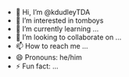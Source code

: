 - 👋 Hi, I’m @kdudleyTDA
- 👀 I’m interested in tomboys
- 🌱 I’m currently learning ...
- 💞️ I’m looking to collaborate on ...
- 📫 How to reach me ...
- 😄 Pronouns: he/him
- ⚡ Fun fact: ...

<!---
kdudleyTDA/kdudleyTDA is a ✨ special ✨ repository because its `README.md` (this file) appears on your GitHub profile.
You can click the Preview link to take a look at your changes.
--->
